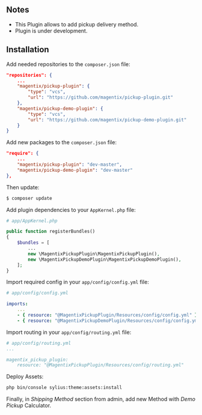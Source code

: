 ## Notes

* This Plugin allows to add pickup delivery method.
* Plugin is under development.

## Installation

Add needed repositories to the `composer.json` file:

```json
"repositories": {
    ...
    "magentix/pickup-plugin": {
        "type": "vcs",
        "url": "https://github.com/magentix/pickup-plugin.git"
    },
    "magentix/pickup-demo-plugin": {
        "type": "vcs",
        "url": "https://github.com/magentix/pickup-demo-plugin.git"
    }
}
```

Add new packages to the `composer.json` file:

```json
"require": {
    ...
    "magentix/pickup-plugin": "dev-master",
    "magentix/pickup-demo-plugin": "dev-master"
},
```

Then update:

```bash
$ composer update
```

Add plugin dependencies to your `AppKernel.php` file:

```php
# app/AppKernel.php

public function registerBundles()
{
    $bundles = [
        ...
        new \MagentixPickupPlugin\MagentixPickupPlugin(),
        new \MagentixPickupDemoPlugin\MagentixPickupDemoPlugin(),
    ];
}
```

Import required config in your `app/config/config.yml` file:

```yaml
# app/config/config.yml

imports:
    ...
    - { resource: "@MagentixPickupPlugin/Resources/config/config.yml" }
    - { resource: "@MagentixPickupDemoPlugin/Resources/config/config.yml" }
```
    
Import routing in your `app/config/routing.yml` file:

```yaml
# app/config/routing.yml
...

magentix_pickup_plugin:
    resource: "@MagentixPickupPlugin/Resources/config/routing.yml"
```

Deploy Assets:

```bash
php bin/console sylius:theme:assets:install
```

Finally, in *Shipping Method* section from admin, add new Method with *Demo Pickup* Calculator.
